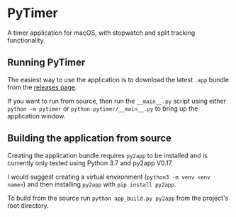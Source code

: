 # PyTimer

A timer application for macOS, with stopwatch and split tracking functionality.

## Running PyTimer

The easiest way to use the application is to download the latest `.app` 
bundle from the [releases page](https://github.com/Cjreynol/PyTimer/releases).

If you want to run from source, then run the `__main__.py` script using 
either `python -m pytimer` or `python pytimer/__main__.py` to bring up the 
application window.

## Building the application from source

Creating the application bundle requires `py2app` to be installed and is 
currently only tested using Python 3.7 and py2app V0.17.

I would suggest creating a virtual environment (`python3 -m venv <env name>`) 
and then installing `py2app` with `pip install py2app`.  

To build from the source run `python app_build.py py2app` from the project's 
root directory.
